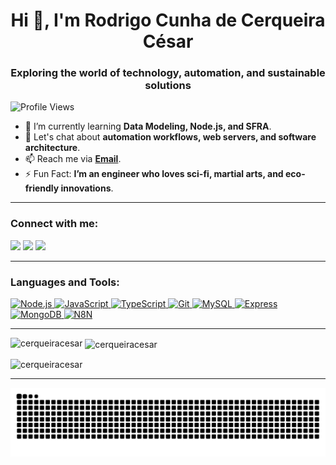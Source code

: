 <h1 align="center">Hi 👋, I'm Rodrigo Cunha de Cerqueira César</h1>
<h3 align="center">Exploring the world of technology, automation, and sustainable solutions</h3>

<p align="left"> <img src="https://komarev.com/ghpvc/?username=cerqueiracesar&label=Profile%20views&color=0e75b6&style=flat" alt="Profile Views" /> </p>

- 🌱 I’m currently learning **Data Modeling, Node.js, and SFRA**.
- 💬 Let's chat about **automation workflows, web servers, and software architecture**.
- 📫 Reach me via **[Email](mailto:rodjncsar@gmail.com)**.
- ⚡ Fun Fact: **I’m an engineer who loves sci-fi, martial arts, and eco-friendly innovations**.

---

<h3 align="left">Connect with me:</h3>
<p align="left">
<a href="https://www.youtube.com/cerqueiracesar90" target="_blank"><img loading="lazy" src="https://img.shields.io/badge/YouTube-FF0000?style=for-the-badge&logo=youtube&logoColor=white" target="_blank"></a>
<a href="https://instagram.com/rccerqueiracesar" target="_blank"><img loading="lazy" src="https://img.shields.io/badge/-Instagram-%23E4405F?style=for-the-badge&logo=instagram&logoColor=white" target="_blank"></a>
<a href="https://www.linkedin.com/in/rodcerqcsar" target="_blank"><img loading="lazy" src="https://img.shields.io/badge/-LinkedIn-%230077B5?style=for-the-badge&logo=linkedin&logoColor=white" target="_blank"></a>

---

<h3 align="left">Languages and Tools:</h3>
<div>
<p align="left">
<a href="https://icons8.com.br/icon/54087/nodejs" target="_blank" rel="noreferrer"> <img src="https://img.icons8.com/?size=100&id=54087&format=png&color=000000" alt="Node.js" width="40" height="40"/> </a>
<a href="https://developer.mozilla.org/en-US/docs/Web/JavaScript" target="_blank" rel="noreferrer"> <img src="https://cdn.jsdelivr.net/gh/devicons/devicon/icons/javascript/javascript-original.svg" alt="JavaScript" width="40" height="40"/> </a>
<a href="https://www.typescriptlang.org/" target="_blank" rel="noreferrer"> <img src="https://cdn.jsdelivr.net/gh/devicons/devicon/icons/typescript/typescript-original.svg" alt="TypeScript" width="40" height="40"/> </a>
<a href="https://git-scm.com/" target="_blank" rel="noreferrer"> <img src="https://cdn.jsdelivr.net/gh/devicons/devicon/icons/git/git-original.svg" alt="Git" width="40" height="40"/> </a>
<a href="https://www.mysql.com/" target="_blank" rel="noreferrer"> <img src="https://cdn.jsdelivr.net/gh/devicons/devicon/icons/mysql/mysql-original-wordmark.svg" alt="MySQL" width="40" height="40"/> </a>
<a href="https://icons8.com.br/icon/Lk2Q5FRKDWGI/express" target="_blank" rel="noreferrer"> <img src="https://cdn.jsdelivr.net/gh/devicons/devicon@latest/icons/express/express-original-wordmark.svg" alt="Express" width="40" height="40"/> </a>
<a href="https://icons8.com.br/icon/bosfpvRzNOG8/mongo-db" target="_blank" rel="noreferrer"> <img src="https://img.icons8.com/?size=100&id=bosfpvRzNOG8&format=png&color=000000" alt="MongoDB" width="40" height="40"/> </a>
<a href="https://n8n.io/" target="_blank" rel="noreferrer"> <img src="https://n8n.io/favicon-32x32.png" alt="N8N" width="40" height="40"/> </a>
</div>
</p>

---

<p><img align="left" src="https://github-readme-stats.vercel.app/api/top-langs?username=cerqueiracesar&show_icons=true&locale=en&layout=compact" alt="cerqueiracesar" /></p>

<p>&nbsp;<img align="center" src="https://github-readme-stats.vercel.app/api?username=cerqueiracesar&show_icons=true&locale=en" alt="cerqueiracesar" /></p>

<p><img align="center" src="https://github-readme-streak-stats.herokuapp.com/?user=cerqueiracesar&" alt="cerqueiracesar" /></p>

---

![Snake animation](https://github.com/cerqueiracesar/cerqueiracesar/blob/output/github-contribution-grid-snake.svg) 

